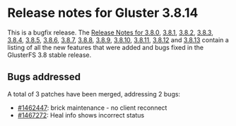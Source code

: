 # Release notes for Gluster 3.8.14

This is a bugfix release. The [Release Notes for 3.8.0](3.8.0.md),
[3.8.1](3.8.1.md), [3.8.2](3.8.2.md), [3.8.3](3.8.3.md), [3.8.4](3.8.4.md),
[3.8.5](3.8.5.md), [3.8.6](3.8.6.md), [3.8.7](3.8.7.md), [3.8.8](3.8.8.md),
[3.8.9](3.8.9.md), [3.8.10](3.8.10.md), [3.8.11](3.8.11.md),
[3.8.12](3.8.12.md) and [3.8.13](3.8.13.md) contain a listing of all the new
features that were added and bugs fixed in the GlusterFS 3.8 stable release.


## Bugs addressed

A total of 3 patches have been merged, addressing 2 bugs:

- [#1462447](https://bugzilla.redhat.com/1462447): brick maintenance - no client reconnect
- [#1467272](https://bugzilla.redhat.com/1467272): Heal info shows incorrect status
